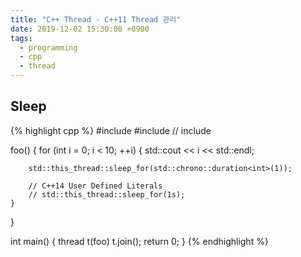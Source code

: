 ```yaml
---
title: "C++ Thread - C++11 Thread 관리"
date: 2019-12-02 15:30:00 +0900
tags:
  - programming
  - cpp
  - thread
---
```


Sleep
---
{% highlight cpp %}
#include <iostream>
#include <thread> // include <chrono>

foo()
{
	for (int i = 0; i < 10; ++i)
	{
		std::cout << i << std::endl;

		std::this_thread::sleep_for(std::chrono::duration<int>(1));

		// C++14 User Defined Literals
		// std::this_thread::sleep_for(1s);
	}
}

int main()
{
	thread t(foo)
	t.join();
	return 0;
}
{% endhighlight %}
